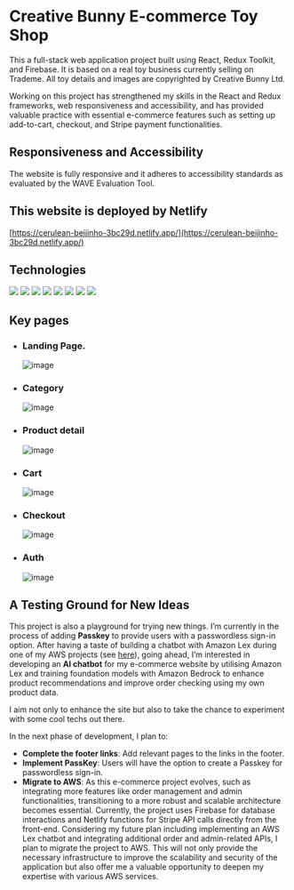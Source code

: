 # Creative Bunny E-commerce Toy Shop

This a full-stack web application project built using React, Redux Toolkit, and Firebase. It is based on a real toy business currently selling on Trademe. All toy details and images are copyrighted by Creative Bunny Ltd.

Working on this project has strengthened my skills in the React and Redux frameworks, web responsiveness and accessibility, and has provided valuable practice with essential e-commerce features such as setting up add-to-cart, checkout, and Stripe payment functionalities.

## Responsiveness and Accessibility

The website is fully responsive and it adheres to accessibility standards as evaluated by the WAVE Evaluation Tool.

## This website is deployed by Netlify

[https://cerulean-beijinho-3bc29d.netlify.app/](https://cerulean-beijinho-3bc29d.netlify.app/)

## Technologies

![](https://img.shields.io/badge/React-purple) ![](https://img.shields.io/badge/Redux-purple) ![](https://img.shields.io/badge/Firebase_Authentication-blue)
![](https://img.shields.io/badge/Firestore_Database-blue) ![](https://img.shields.io/badge/SaSS-grey) ![](https://img.shields.io/badge/TypeScript-green) ![](https://img.shields.io/badge/Netlify_Deployment-grey) ![](https://img.shields.io/badge/Stripe_Payment-yellow)

## Key pages

-   ### Landing Page.

    ![image](https://tech-portfolio-images.s3.ap-southeast-2.amazonaws.com/creative-bunny-readme-images/Creative-bunny-landing-page.png)

-   ### Category

    ![image](https://tech-portfolio-images.s3.ap-southeast-2.amazonaws.com/creative-bunny-readme-images/Category.png)

-   ### Product detail

    ![image](https://tech-portfolio-images.s3.ap-southeast-2.amazonaws.com/creative-bunny-readme-images/Product-detail.png)

-   ### Cart

    ![image](https://tech-portfolio-images.s3.ap-southeast-2.amazonaws.com/creative-bunny-readme-images/Cart.png)

-   ### Checkout

    ![image](https://tech-portfolio-images.s3.ap-southeast-2.amazonaws.com/creative-bunny-readme-images/Checkout.png)

-   ### Auth
    ![image](https://tech-portfolio-images.s3.ap-southeast-2.amazonaws.com/creative-bunny-readme-images/auth.png)

## A Testing Ground for New Ideas

<div>

This project is also a playground for trying new
things. I’m currently in the process of adding **Passkey** to provide
users with a passwordless sign-in option. After having a taste of building a chatbot with Amazon Lex
during one of my AWS projects (see <a href="https://tiffwang.co.nz/awsproject/build-chatbot-with-amazon-lex" target="\_blank">
here</a>), going ahead, I’m interested in developing an **AI chatbot** for my e-commerce website by utilising Amazon Lex and training foundation models with Amazon Bedrock to enhance product recommendations and improve order checking using my own product data.

I aim not only to enhance the site but also to take the chance to experiment with some cool techs out there.

</div>

In the next phase of development, I plan to:

-   **Complete the footer links**: Add relevant pages to the links in the footer.
-   **Implement PassKey**: Users will have the option to create a Passkey for passwordless sign-in.
-   **Migrate to AWS**: As this e-commerce project evolves, such as integrating more features
    like order management and admin functionalities, transitioning to a more robust and scalable architecture
    becomes essential. Currently, the project uses Firebase for database interactions and Netlify
    functions for Stripe API calls directly from the front-end. Considering my future plan including
    implementing an AWS Lex chatbot and integrating additional order and admin-related APIs, I plan to migrate the
    project to AWS. This will not only provide the necessary infrastructure to improve the scalability and security
    of the application but also offer me a valuable opportunity to deepen my expertise with various AWS services.

